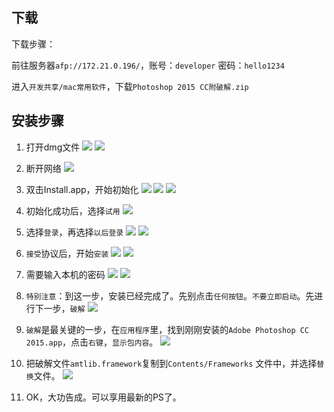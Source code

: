 ## 下载

下载步骤：

前往服务器`afp://172.21.0.196/`，账号：`developer`   密码：`hello1234`

进入`开发共享/mac常用软件`，下载`Photoshop 2015 CC附破解.zip`


## 安装步骤


1. 打开dmg文件
![](img/ps2015_cc_mac/step1.png "")
![](img/ps2015_cc_mac/step2.png "")

2. 断开网络
![](img/ps2015_cc_mac/step7.png "")

3. 双击Install.app，开始初始化
![](img/ps2015_cc_mac/step3.png "")
![](img/ps2015_cc_mac/step4.png "")
![](img/ps2015_cc_mac/step5.png "")

4. 初始化成功后，选择`试用`
![](img/ps2015_cc_mac/step6.png "")

5. 选择`登录`，再选择`以后登录`
![](img/ps2015_cc_mac/step8.png "")
![](img/ps2015_cc_mac/step9.png "")

6. `接受`协议后，开始`安装`
![](img/ps2015_cc_mac/step10.png "")
![](img/ps2015_cc_mac/step11.png "")

7. 需要输入本机的密码
![](img/ps2015_cc_mac/step12.png "")
![](img/ps2015_cc_mac/step13.png "")


8. `特别注意`：到这一步，安装已经完成了。先别点击`任何按钮`。`不要立即启动`。先进行下一步，`破解`
![](img/ps2015_cc_mac/step14.png "")

9. `破解`是最关键的一步，在`应用程序`里，找到刚刚安装的`Adobe Photoshop CC 2015.app`，点击`右键`，`显示包内容`。
![](img/ps2015_cc_mac/step15.png "")

10. 把破解文件`amtlib.framework`复制到`Contents/Frameworks` 文件中，并选择`替换`文件。
![](img/ps2015_cc_mac/step16.png "")

11. OK，大功告成。可以享用最新的PS了。

